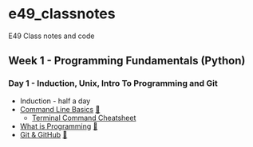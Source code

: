 # e49_classnotes
E49 Class notes and code

## Week 1 - Programming Fundamentals (Python)

### Day 1 - Induction, Unix, Intro To Programming and Git

* Induction - half a day
* [Command Line Basics](week_01/day_1/command_line_basics/command_line_basics.md) [:file_folder:](week_01/day_1/command_line_basics/)
  * [Terminal Command Cheatsheet](week_01/day_1/command_line_basics/terminal_cheatsheet.md)
* [What is Programming](week_01/day_1/what_is_programming/what_is_programming.md) [:file_folder:](week_01/day_1/what_is_programming/)
* [Git & GitHub](week_01/day_1/git_github/git_and_github.md) [:file_folder:](week_01/day_1/git_github)
